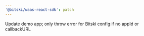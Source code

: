 ```yaml
---
'@bitski/waas-react-sdk': patch
---
```


Update demo app; only throw error for Bitski config if no appId or callbackURL
